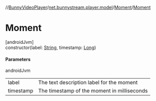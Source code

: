 //[BunnyVideoPlayer](../../../index.md)/[net.bunnystream.player.model](../index.md)/[Moment](index.md)/[Moment](-moment.md)

# Moment

[androidJvm]\
constructor(label: [String](https://kotlinlang.org/api/latest/jvm/stdlib/kotlin-stdlib/kotlin/-string/index.html), timestamp: [Long](https://kotlinlang.org/api/latest/jvm/stdlib/kotlin-stdlib/kotlin/-long/index.html))

#### Parameters

androidJvm

| | |
|---|---|
| label | The text description label for the moment |
| timestamp | The timestamp of the moment in milliseconds |
